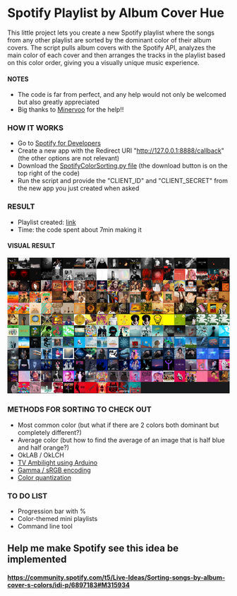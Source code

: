 # Spotify Playlist by Album Cover Hue
This little project lets you create a new Spotify playlist where the songs from any other playlist are sorted by the dominant color of their album covers.
The script pulls album covers with the Spotify API, analyzes the main color of each cover and then arranges the tracks in the playlist based on this color order, giving you a visually unique music experience.

#### NOTES
- The code is far from perfect, and any help would not only be welcomed but also greatly appreciated
- Big thanks to [Minervoo](https://github.com/minervoo) for the help!!

### HOW IT WORKS
- Go to [Spotify for Developers](https://developer.spotify.com/dashboard)
- Create a new app with the Redirect URI "http://127.0.0.1:8888/callback" (the other options are not relevant)
- Download the [SpotifyColorSorting.py file](https://github.com/armeliens/SpotifyColorSorting/blob/main/SpotifyColorSorting.py) (the download button is on the top right of the code)
- Run the script and provide the "CLIENT_ID" and "CLIENT_SECRET" from the new app you just created when asked

### RESULT
- Playlist created: [link](https://open.spotify.com/playlist/7KcaZp49FUo84UmSiXXsEm?si=bf4aa6cf28064061)
- Time: the code spent about 7min making it

#### VISUAL RESULT
![Visual result](https://github.com/armeliens/SpotifyColorSorting/blob/main/Visual%20result.png)

### METHODS FOR SORTING TO CHECK OUT
- Most common color (but what if there are 2 colors both dominant but completely different?)
- Average color (but how to find the average of an image that is half blue and half orange?)
- OkLAB / OkLCH
- [TV Ambilight using Arduino](https://www.instructables.com/Make-your-own-TV-ambilight-using-Arduino/)
- [Gamma / sRGB encoding](https://www.gimp-forum.net/Thread-What-is-the-gamma-encoding-and-why-are-my-color-computations-wrong)
- [Color quantization](https://en.wikipedia.org/wiki/Color_quantization)

### TO DO LIST
- Progression bar with %
- Color-themed mini playlists
- Command line tool

## Help me make Spotify see this idea be implemented
#### https://community.spotify.com/t5/Live-Ideas/Sorting-songs-by-album-cover-s-colors/idi-p/6897183#M315934
